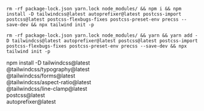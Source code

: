 ```
rm -rf package-lock.json yarn.lock node_modules/ && npm i && npm install -D tailwindcss@latest autoprefixer@latest postcss-import postcss@latest postcss-flexbugs-fixes postcss-preset-env precss --save-dev && npx tailwind init -p

rm -rf package-lock.json yarn.lock node_modules/ && yarn && yarn add -D tailwindcss@latest autoprefixer@latest postcss@latest postcss-import postcss-flexbugs-fixes postcss-preset-env precss --save-dev && npx tailwind init -p
```
npm install -D tailwindcss@latest \
  @tailwindcss/typography@latest \
  @tailwindcss/forms@latest \
  @tailwindcss/aspect-ratio@latest \
  @tailwindcss/line-clamp@latest \
  postcss@latest \
  autoprefixer@latest
